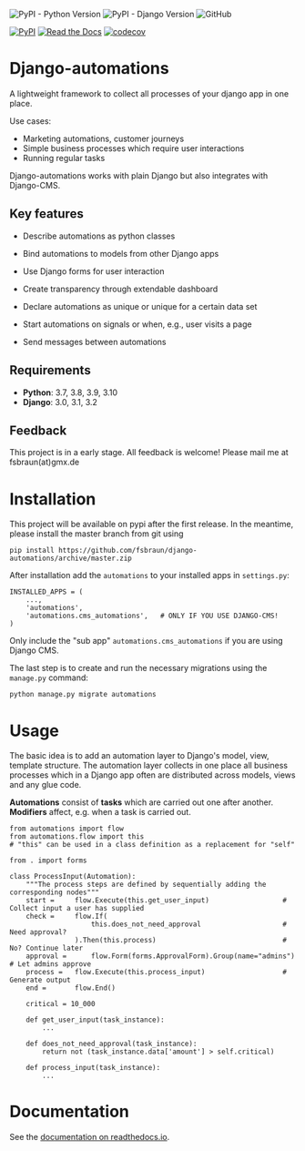 ![PyPI - Python Version](https://img.shields.io/pypi/pyversions/django-automations)
![PyPI - Django Version](https://img.shields.io/pypi/djversions/django-automations)
![GitHub](https://img.shields.io/github/license/fsbraun/django-automations)

[![PyPI](https://img.shields.io/pypi/v/django-automations)](https://pypi.org/project/django-automations/)
[![Read the Docs](https://img.shields.io/readthedocs/django-automations)](https://django-automations.readthedocs.io/en/latest/)
[![codecov](https://codecov.io/gh/fsbraun/django-automations/branch/master/graph/badge.svg?token=DSA28NEFL9)](https://codecov.io/gh/fsbraun/django-automations)

# Django-automations

A lightweight framework to collect all processes of your django app in one place.

Use cases:

* Marketing automations, customer journeys
* Simple business processes which require user interactions
* Running regular tasks

Django-automations works with plain Django but also integrates with Django-CMS.

## Key features

* Describe automations as python classes

* Bind automations to models from other Django apps
  
* Use Django forms for user interaction

* Create transparency through extendable dashboard

* Declare automations as unique or unique for a certain data set
  
* Start automations on signals or when, e.g., user visits a page

* Send messages between automations

## Requirements

* **Python**: 3.7, 3.8, 3.9, 3.10
* **Django**: 3.0, 3.1, 3.2

## Feedback

This project is in a early stage. All feedback is welcome! Please mail me at fsbraun(at)gmx.de

# Installation

This project will be available on pypi after the first release. In the meantime, please install the master branch from
git using

    pip install https://github.com/fsbraun/django-automations/archive/master.zip

After installation add the `automations` to your installed apps in `settings.py`:

    INSTALLED_APPS = (
        ...,
        'automations',
        'automations.cms_automations',   # ONLY IF YOU USE DJANGO-CMS!
    )

Only include the "sub app" `automations.cms_automations` if you are using Django CMS. 

The last step is to create and run the necessary migrations using the `manage.py` command:

    python manage.py migrate automations


# Usage

The basic idea is to add an automation layer to Django's model, view, template structure. The automation layer collects
in one place all business processes which in a Django app often are distributed across models, views and any glue code.

**Automations** consist of **tasks** which are carried out one after another. **Modifiers** affect, e.g. when a task is
carried out.

    from automations import flow
    from automations.flow import this  
    # "this" can be used in a class definition as a replacement for "self"

    from . import forms

    class ProcessInput(Automation):
        """The process steps are defined by sequentially adding the corresponding nodes"""
        start =     flow.Execute(this.get_user_input)                  # Collect input a user has supplied
        check =     flow.If(
                        this.does_not_need_approval                    # Need approval?
                    ).Then(this.process)                               # No? Continue later
        approval =      flow.Form(forms.ApprovalForm).Group(name="admins")  # Let admins approve
        process =   flow.Execute(this.process_input)                   # Generate output
        end =       flow.End()

        critical = 10_000
    
        def get_user_input(task_instance):
            ...

        def does_not_need_approval(task_instance):
            return not (task_instance.data['amount'] > self.critical)

        def process_input(task_instance):
            ...

# Documentation

See the [documentation on readthedocs.io](https://django-automations.readthedocs.io/).